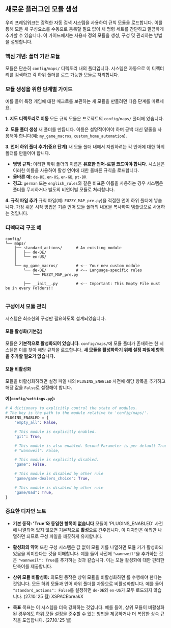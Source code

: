 ## 새로운 플러그인 모듈 생성

우리 프레임워크는 강력한 자동 검색 시스템을 사용하여 규칙 모듈을 로드합니다. 이를 통해 모든 새 구성요소를 수동으로 등록할 필요 없이 새 명령 세트를 간단하고 깔끔하게 추가할 수 있습니다. 이 가이드에서는 사용자 정의 모듈을 생성, 구성 및 관리하는 방법을 설명합니다.

### 핵심 개념: 폴더 기반 모듈

모듈은 단순히 `config/maps/` 디렉토리 내의 폴더입니다. 시스템은 자동으로 이 디렉터리를 검색하고 각 하위 폴더를 로드 가능한 모듈로 처리합니다.

### 모듈 생성을 위한 단계별 가이드

예를 들어 특정 게임에 대한 매크로를 보관하는 새 모듈을 만들려면 다음 단계를 따르세요.

**1. 지도 디렉토리로 이동**
모든 규칙 모듈은 프로젝트의 `config/maps/` 폴더에 있습니다.

**2. 모듈 폴더 생성**
새 폴더를 만듭니다. 이름은 설명적이어야 하며 공백 대신 밑줄을 사용해야 합니다(예: `my_game_macros`, `custom_home_automation`).

**3. 언어 하위 폴더 추가(중요 단계)**
새 모듈 폴더 내에서 지원하려는 각 언어에 대한 하위 폴더를 만들어야 합니다.

* **명명 규칙:** 이러한 하위 폴더의 이름은 **유효한 언어-로캘 코드여야 합니다**. 시스템은 이러한 이름을 사용하여 활성 언어에 대한 올바른 규칙을 로드합니다.
* **올바른 예:** `de-DE`, `en-US`, `en-GB`, `pt-BR`
* **경고:** `german` 또는 `english_rules`와 같은 비표준 이름을 사용하는 경우 시스템은 폴더를 무시하거나 별도의 비언어별 모듈로 처리합니다.

**4. 규칙 파일 추가**
규칙 파일(예: `FUZZY_MAP_pre.py`)을 적절한 언어 하위 폴더에 넣습니다. 가장 쉬운 시작 방법은 기존 언어 모듈 폴더의 내용을 복사하여 템플릿으로 사용하는 것입니다.

### 디렉터리 구조 예

```
config/
└── maps/
    ├── standard_actions/      # An existing module
    │   ├── de-DE/
    │   └── en-US/
    │
    └── my_game_macros/        # <-- Your new custom module
        └── de-DE/             # <-- Language-specific rules
            └── FUZZY_MAP_pre.py

        ├── __init__.py        # <-- Important: This Empty File must be in every Folders!!
            
```

### 구성에서 모듈 관리

시스템은 최소한의 구성만 필요하도록 설계되었습니다.

#### 모듈 활성화(기본값)

모듈은 **기본적으로 활성화되어 있습니다**. `config/maps/`에 모듈 폴더가 존재하는 한 시스템은 이를 찾아 해당 규칙을 로드합니다. **새 모듈을 활성화하기 위해 설정 파일에 항목을 추가할 필요가 없습니다.**

#### 모듈 비활성화

모듈을 비활성화하려면 설정 파일 내의 `PLUGINS_ENABLED` 사전에 해당 항목을 추가하고 해당 값을 `False`로 설정해야 합니다.

**예(`config/settings.py`):**
```python
# A dictionary to explicitly control the state of modules.
# The key is the path to the module relative to 'config/maps/'.
PLUGINS_ENABLED = {
    "empty_all": False,

    # This module is explicitly enabled.
    "git": True,

    # This module is also enabled. Second Parameter is per default True. Not False means True.
    # "wannweil": False,

    # This module is explicitly disabled.
    "game": False,

    # This module is disabled by other rule
    "game/game-dealers_choice": True,

    # This module is disabled by other rule
    "game/0ad": True,
}


```
### 중요한 디자인 노트

* **기본 동작: 'True'와 동일한 항목이 없습니다**
모듈이 'PLUGINS_ENABLED' 사전에 나열되어 있지 않으면 기본적으로 **활성**으로 간주됩니다. 이 디자인은 예외만 나열하면 되므로 구성 파일을 깨끗하게 유지합니다.

* **활성화의 약어**
또한 구성 시스템은 값 없이 모듈 키를 나열하면 모듈 키가 활성화되었음을 의미한다는 것을 이해합니다. 예를 들어 사전에 `"wannweil"`을 추가하는 것은 `"wannweil": True`를 추가하는 것과 같습니다. 이는 모듈 활성화에 대한 편리한 단축어를 제공합니다.

* **상위 모듈 비활성화:** 의도된 동작은 상위 모듈을 비활성화하면   를 수행해야 한다는 것입니다.
모든 하위 모듈과 언어 하위 폴더를 자동으로 비활성화합니다. 예를 들어 `"standard_actions": False`를 설정하면 `de-DE`와 `en-US`가 모두 로드되지 않습니다. (27.10.'25 월)
XSPACEbreakX
*   **목표**
목표는 이 시스템을 더욱 강화하는 것입니다. 예를 들어, 상위 모듈이 비활성화된 경우에도 하위 모듈 설정을 준수할 수 있는 방법을 제공하거나 더 복잡한 상속 규칙을 도입합니다. (27.10.'25 월)